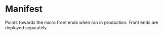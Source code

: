 # Manifest

Points towards the micro front ends when ran in production. Front ends are deployed separately.
